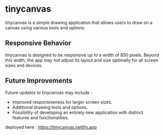 # tinycanvas 

tinycanvas is a simple drawing application that allows users to draw on a canvas using various tools and options.

## Responsive Behavior

tinycanvas is designed to be responsive up to a width of 850 pixels. Beyond this width, the app may not adjust its layout and size optimally for all screen sizes and devices.


## Future Improvements

Future updates to tinycanvas may include :

- Improved responsiveness for larger screen sizes.
- Additional drawing tools and options.
- Possibility of developing an entirely new application with distinct features and functionalities.

deployed here : https://tinycanvas.netlify.app